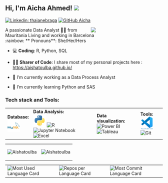 <h2> Hi, I'm Aicha Ahmed! <img src="https://media.giphy.com/media/mGcNjsfWAjY5AEZNw6/giphy.gif" width="50"></h2>

[![Linkedin: thaianebraga](https://img.shields.io/badge/-Aicha-blue?style=flat-square&logo=Linkedin&logoColor=white&link=https://www.linkedin.com/in/aicha-ahmed-toulba/)](https://www.linkedin.com/in/aicha-ahmed-toulba/)
[![GitHub Aicha](https://img.shields.io/github/followers/thaiane?label=follow&style=social)](https://github.com/)


<img align='right' src="https://encrypted-tbn0.gstatic.com/images?q=tbn:ANd9GcTGdrbaRuwAtFnDNXzMA4n_tybx1pcD1AHXAw&usqp=CAU" width="230">

<div align="left"> A passionate Data Analyst 👩‍💻  from Mauritania  Living and  working  in Barcelona
 </div>
  :rainbow: ** Pronouns**: She/Her/Hers 

- :computer: **Coding**: R, Python, SQL
  
- 👩‍🏫 **Sharer of Code**: I share most of my personal projects here : https://aishatoulba.github.io/
  
- 🔭 I’m currently working as a Data Process Analyst
  
- 🌱 I’m currently learning Python and SAS


<h3 align="left">Tech stack and Tools:</h3>
<table>
  <tr>
    <td>
      <strong>Database:</strong><br>
      <img src="https://raw.githubusercontent.com/devicons/devicon/master/icons/mysql/mysql-original-wordmark.svg" alt="MySQL" width="40" height="40"/>
    </td>
    <td>
      <strong>Data Analysis:</strong><br>
      <img src="https://raw.githubusercontent.com/devicons/devicon/master/icons/python/python-original.svg" alt="Python" width="40" height="40"/>
      <img src="https://www.r-project.org/logo/Rlogo.svg" alt="R" width="40" height="40"/>
      <img src="https://upload.wikimedia.org/wikipedia/commons/3/38/Jupyter_logo.svg" alt="Jupyter Notebook" width="40" height="40"/>
      <img src="https://cdn.cdnlogo.com/logos/m/53/microsoft-excel.svg" alt="Excel" width="40" height="40"/>
    </td>
    <td>
     <strong>Data visualization:</strong><br>
    <img src="https://cdn.worldvectorlogo.com/logos/power-bi-1.svg" alt="Power BI" width="40" height="40"/>
    <img src="https://cdn.cdnlogo.com/logos/t/73/tableau-software.svg" alt="Tableau" width="40" height="40"/>
    </td>
    <td>
      <strong>Tools:</strong><br>
      <img src="https://raw.githubusercontent.com/devicons/devicon/master/icons/vscode/vscode-original-wordmark.svg" alt="VS Code" width="40" height="40"/>
      <img src="https://www.vectorlogo.zone/logos/git-scm/git-scm-icon.svg" alt="Git" width="40" height="40"/>
    </td>
   
  </tr>
</table>


<!-- GitHub Stats and Streak Stats -->
<table>
  <tr>
    <td>
      <p><img src="https://github-readme-stats.vercel.app/api?username=Aishatoulba&show_icons=true&locale=en" alt="Aishatoulba" /></p>
    </td>
    <td>
      <p><img src="https://github-readme-streak-stats.herokuapp.com/?user=Aishatoulba&" alt="Aishatoulba" /></p>
    </td>
  </tr>
</table>


<!-- GitHub Profile Summary Cards -->
<table>
  <tr>
   <td>
      <!-- Most Used Language Card -->
      <img align="left" src="https://github-readme-stats.vercel.app/api/top-langs?username=Aishatoulba&show_icons=true&locale=en&layout=compact" alt="Most Used Language Card" />
    </td>
    <td>
      <!-- Repos per Language Card -->
      <img src="http://github-profile-summary-cards.vercel.app/api/cards/repos-per-language?username=Aishatoulba&theme=default" alt="Repos per Language Card" />
    </td>
    <td>
      <!-- Most Commit Language Card -->
      <img src="http://github-profile-summary-cards.vercel.app/api/cards/most-commit-language?username=Aishatoulba&theme=default" alt="Most Commit Language Card" />
    </td>
  </tr>
</table>
